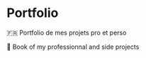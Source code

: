 # Portfolio
🇫🇷 Portfolio de mes projets pro et perso

🏴󠁧󠁢󠁥󠁮󠁧󠁿 Book of my professionnal and side projects
